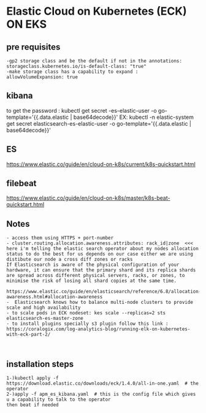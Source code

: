#                                               Elastic Cloud on Kubernetes (ECK) ON EKS

## pre requisites
```
-gp2 storage class and be the default if not in the annotations:      storageclass.kubernetes.io/is-default-class: "true"
-make storage class has a capability to expand :  allowVolumeExpansion: true 

```


## kibana
to get the password : kubectl get secret <cluster-name>-es-elastic-user -o go-template='{{.data.elastic | base64decode}}'
EX: kubectl -n elastic-system get secret elasticsearch-es-elastic-user -o go-template='{{.data.elastic | base64decode}}'

## ES
https://www.elastic.co/guide/en/cloud-on-k8s/current/k8s-quickstart.html

## filebeat
https://www.elastic.co/guide/en/cloud-on-k8s/master/k8s-beat-quickstart.html

## Notes
```
- access them using HTTPS + port-number
- cluster.routing.allocation.awareness.attributes: rack_id|zone  <<< here i'm telling the elastic search operator about my nodes allocation status to do the best for us depends on our case either we are using distibute our node a cross diff zones or racks 
If Elasticsearch is aware of the physical configuration of your hardware, it can ensure that the primary shard and its replica shards are spread across different physical servers, racks, or zones, to minimise the risk of losing all shard copies at the same time.
 https://www.elastic.co/guide/en/elasticsearch/reference/6.8/allocation-awareness.html#allocation-awareness
-  Elasticsearch knows how to balance multi-node clusters to provide scale and high availability
- to scale pods in ECK nodeset: kes scale --replicas=2 sts elasticsearch-es-master-zone
- to install plugins specially s3 plugin follow this link : https://coralogix.com/log-analytics-blog/running-elk-on-kubernetes-with-eck-part-2/



```

## installation steps
```
1-)kubectl apply -f https://download.elastic.co/downloads/eck/1.4.0/all-in-one.yaml  # the operator
2-)apply -f apm_es_kibana.yaml  # this is the config file which gives u a capability to talk to the operator 
then beat if needed 

```
